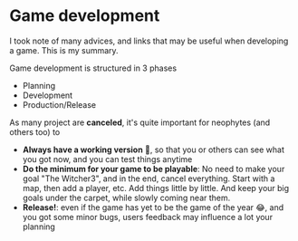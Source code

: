 # Game development

I took note of many advices, and links that may be useful when developing a game. This is my summary.

Game development is structured in 3 phases

* Planning
* Development
* Production/Release

As many project are **canceled**, it's quite important for neophytes (and others too) to

* **Always have a working version** 🚀, so that you or others can see what you got now, and you can test things anytime
* **Do the minimum for your game to be playable**: No need to make your goal "The Witcher3", and in the end, cancel everything. Start with a map, then add a player, etc. Add things little by little. And keep your big goals under the carpet, while slowly coming near them.
* **Release!**: even if the game has yet to be the game of the year 😂, and you got some minor bugs, users feedback may influence a lot your planning